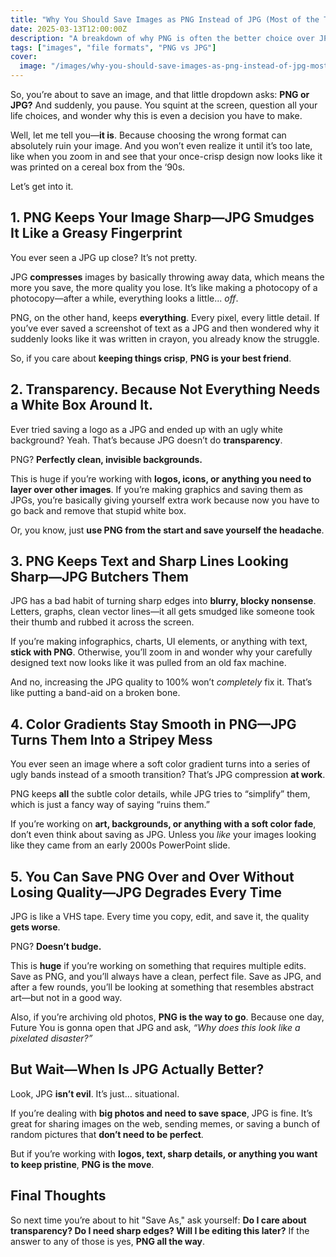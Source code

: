 ```yaml
---
title: "Why You Should Save Images as PNG Instead of JPG (Most of the Time!)"
date: 2025-03-13T12:00:00Z
description: "A breakdown of why PNG is often the better choice over JPG—because nobody wants their images looking like they were printed on a potato."
tags: ["images", "file formats", "PNG vs JPG"]
cover:
  image: "/images/why-you-should-save-images-as-png-instead-of-jpg-most-of-the-time.png"
---
```


So, you’re about to save an image, and that little dropdown asks: **PNG or JPG?** And suddenly, you pause. You squint at the screen, question all your life choices, and wonder why this is even a decision you have to make.  

Well, let me tell you—**it is**. Because choosing the wrong format can absolutely ruin your image. And you won’t even realize it until it’s too late, like when you zoom in and see that your once-crisp design now looks like it was printed on a cereal box from the ‘90s.  

Let’s get into it.  

## **1. PNG Keeps Your Image Sharp—JPG Smudges It Like a Greasy Fingerprint**  

You ever seen a JPG up close? It’s not pretty.  

JPG **compresses** images by basically throwing away data, which means the more you save, the more quality you lose. It’s like making a photocopy of a photocopy—after a while, everything looks a little... *off*.  

PNG, on the other hand, keeps **everything**. Every pixel, every little detail. If you’ve ever saved a screenshot of text as a JPG and then wondered why it suddenly looks like it was written in crayon, you already know the struggle.  

So, if you care about **keeping things crisp**, **PNG is your best friend**.  

## **2. Transparency. Because Not Everything Needs a White Box Around It.**  

Ever tried saving a logo as a JPG and ended up with an ugly white background? Yeah. That’s because JPG doesn’t do **transparency**.  

PNG? **Perfectly clean, invisible backgrounds.**  

This is huge if you’re working with **logos, icons, or anything you need to layer over other images**. If you’re making graphics and saving them as JPGs, you’re basically giving yourself extra work because now you have to go back and remove that stupid white box.  

Or, you know, just **use PNG from the start and save yourself the headache**.  

## **3. PNG Keeps Text and Sharp Lines Looking Sharp—JPG Butchers Them**  

JPG has a bad habit of turning sharp edges into **blurry, blocky nonsense**. Letters, graphs, clean vector lines—it all gets smudged like someone took their thumb and rubbed it across the screen.  

If you’re making infographics, charts, UI elements, or anything with text, **stick with PNG**. Otherwise, you’ll zoom in and wonder why your carefully designed text now looks like it was pulled from an old fax machine.  

And no, increasing the JPG quality to 100% won’t *completely* fix it. That’s like putting a band-aid on a broken bone.  

## **4. Color Gradients Stay Smooth in PNG—JPG Turns Them Into a Stripey Mess**  

You ever seen an image where a soft color gradient turns into a series of ugly bands instead of a smooth transition? That’s JPG compression **at work**.  

PNG keeps **all** the subtle color details, while JPG tries to “simplify” them, which is just a fancy way of saying “ruins them.”  

If you’re working on **art, backgrounds, or anything with a soft color fade**, don’t even think about saving as JPG. Unless you *like* your images looking like they came from an early 2000s PowerPoint slide.  

## **5. You Can Save PNG Over and Over Without Losing Quality—JPG Degrades Every Time**  

JPG is like a VHS tape. Every time you copy, edit, and save it, the quality **gets worse**.  

PNG? **Doesn’t budge.**  

This is **huge** if you’re working on something that requires multiple edits. Save as PNG, and you’ll always have a clean, perfect file. Save as JPG, and after a few rounds, you’ll be looking at something that resembles abstract art—but not in a good way.  

Also, if you’re archiving old photos, **PNG is the way to go**. Because one day, Future You is gonna open that JPG and ask, *“Why does this look like a pixelated disaster?”*  

## **But Wait—When Is JPG Actually Better?**  

Look, JPG **isn’t evil**. It’s just… situational.  

If you’re dealing with **big photos and need to save space**, JPG is fine. It’s great for sharing images on the web, sending memes, or saving a bunch of random pictures that **don’t need to be perfect**.  

But if you’re working with **logos, text, sharp details, or anything you want to keep pristine**, **PNG is the move**.  

## **Final Thoughts**  

So next time you’re about to hit "Save As," ask yourself: **Do I care about transparency? Do I need sharp edges? Will I be editing this later?** If the answer to any of those is yes, **PNG all the way**.  